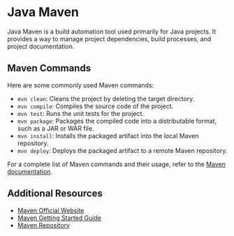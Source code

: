 # Java Maven

Java Maven is a build automation tool used primarily for Java projects. It provides a way to manage project dependencies, build processes, and project documentation.

## Maven Commands

Here are some commonly used Maven commands:

- `mvn clean`: Cleans the project by deleting the target directory.
- `mvn compile`: Compiles the source code of the project.
- `mvn test`: Runs the unit tests for the project.
- `mvn package`: Packages the compiled code into a distributable format, such as a JAR or WAR file.
- `mvn install`: Installs the packaged artifact into the local Maven repository.
- `mvn deploy`: Deploys the packaged artifact to a remote Maven repository.

For a complete list of Maven commands and their usage, refer to the [Maven documentation](https://maven.apache.org/guides/getting-started/maven-in-five-minutes.html).

## Additional Resources

- [Maven Official Website](https://maven.apache.org/)
- [Maven Getting Started Guide](https://maven.apache.org/guides/getting-started/index.html)
- [Maven Repository](https://mvnrepository.com/)
